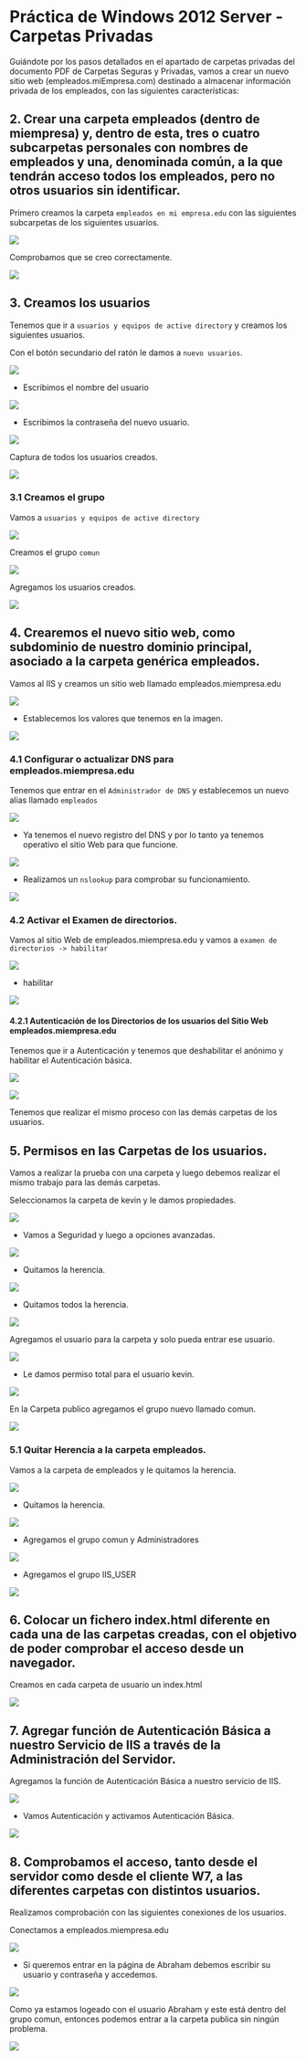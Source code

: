 # Práctica de Windows 2012 Server - Carpetas Privadas

Guiándote por los pasos detallados en el apartado de carpetas privadas del documento PDF de Carpetas Seguras y Privadas, vamos a crear un nuevo sitio web (empleados.miEmpresa.com) destinado a almacenar información privada de los empleados, con las siguientes características:

## 2. Crear una carpeta empleados (dentro de miempresa) y, dentro de esta, tres o cuatro subcarpetas personales con nombres de empleados y una, denominada común, a la que tendrán acceso todos los empleados, pero no otros usuarios sin identificar.

Primero creamos la carpeta `empleados en mi empresa.edu` con las siguientes subcarpetas de los siguientes usuarios.

![](img/001.png)

Comprobamos que se creo correctamente.

![](img/011.png)

## 3. Creamos los usuarios

Tenemos que ir a `usuarios y equipos de active directory` y creamos los siguientes usuarios.

Con el botón secundario del ratón le damos a `nuevo usuarios`.

![](img/004.png)

- Escribimos el nombre del usuario

![](img/002.png)

- Escribimos la contraseña del nuevo usuario.

![](img/003.png)

Captura de todos los usuarios creados.

![](img/005.png)

### 3.1 Creamos el grupo

Vamos a `usuarios y equipos de active directory`

![](img/022.png)

Creamos el grupo `comun`

![](img/023.png)

Agregamos los usuarios creados.

![](img/024.png)

## 4. Crearemos el nuevo sitio web, como subdominio de nuestro dominio principal, asociado a la carpeta genérica empleados.

Vamos al IIS y creamos un sitio web llamado empleados.miempresa.edu

![](img/006.png)

- Establecemos los valores que tenemos en la imagen.

![](img/007.png)

### 4.1 Configurar o actualizar DNS para empleados.miempresa.edu

Tenemos que entrar en el `Administrador de DNS` y establecemos un nuevo alias llamado `empleados`

![](img/008.png)

- Ya tenemos el nuevo registro del DNS y por lo tanto ya tenemos operativo el sitio Web para que funcione.

![](img/009.png)

- Realizamos un `nslookup` para comprobar su funcionamiento.

![](img/010.png)

### 4.2 Activar el Examen de directorios.

Vamos al sitio Web de empleados.miempresa.edu y vamos a `examen de directorios -> habilitar`

![](img/012.png)

- habilitar

![](img/013.png)

#### 4.2.1 Autenticación de los Directorios de los usuarios del Sitio Web empleados.miempresa.edu

Tenemos que ir a Autenticación y tenemos que deshabilitar el anónimo y habilitar el Autenticación básica.

![](img/014.png)

![](img/015.png)

Tenemos que realizar el mismo proceso con las demás carpetas de los usuarios.

## 5. Permisos en las Carpetas de los usuarios.

Vamos a realizar la prueba con una carpeta y luego debemos realizar el mismo trabajo para las demás carpetas.

Seleccionamos la carpeta de kevin y le damos propiedades.

![](img/016.png)

- Vamos a Seguridad y luego a opciones avanzadas.

![](img/017.png)

- Quitamos la herencia.

![](img/018.png)

- Quitamos todos la herencia.

![](img/019.png)

Agregamos el usuario para la carpeta y solo pueda entrar ese usuario.

![](img/020.png)

- Le damos permiso total para el usuario kevin.

![](img/021.png)

En la Carpeta publico agregamos el grupo nuevo llamado comun.

![](img/036.png)

### 5.1 Quitar Herencia a la carpeta empleados.

Vamos a la carpeta de empleados y le quitamos la herencia.

![](img/039.png)

- Quitamos la herencia.

![](img/040.png)

- Agregamos el grupo comun y Administradores

![](img/041.png)

- Agregamos el grupo IIS_USER

![](img/042.png)


## 6. Colocar un fichero index.html diferente en cada una de las carpetas creadas, con el objetivo de poder comprobar el acceso desde un navegador.

Creamos en cada carpeta de usuario un index.html

![](img/043.png)


## 7. Agregar función de Autenticación Básica a nuestro Servicio de IIS a través de la Administración del Servidor.

Agregamos la función de Autenticación Básica a nuestro servicio de IIS.

![](img/037.png)

- Vamos Autenticación y activamos Autenticación Básica.

![](img/038.png)



## 8. Comprobamos el acceso, tanto desde el servidor como desde el cliente W7, a las diferentes carpetas con distintos usuarios.

Realizamos comprobación con las siguientes conexiones de los usuarios.

Conectamos a empleados.miempresa.edu

![](img/026.png)

- Si queremos entrar en la página de Abraham debemos escribir su usuario y contraseña y accedemos.

![](img/027.png)

Como ya estamos logeado con el usuario Abraham y este está dentro del grupo comun, entonces podemos entrar a la carpeta publica sin ningún problema.


![](img/035.png)
